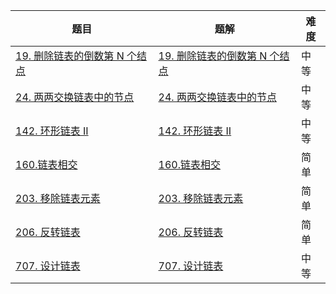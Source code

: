 | 题目                                                         | 题解                                                         | 难度 |
| ------------------------------------------------------------ | ------------------------------------------------------------ | ---- |
| [19. 删除链表的倒数第 N 个结点](https://leetcode.cn/problems/remove-nth-node-from-end-of-list/) | [19. 删除链表的倒数第 N 个结点](https://github.com/Hipopaaaaa/MyLeetcode/blob/main/question/11-20/19.%20%E5%88%A0%E9%99%A4%E9%93%BE%E8%A1%A8%E7%9A%84%E5%80%92%E6%95%B0%E7%AC%AC%20N%20%E4%B8%AA%E7%BB%93%E7%82%B9.md) | 中等 |
| [24. 两两交换链表中的节点](https://leetcode.cn/problems/swap-nodes-in-pairs/description/) | [24. 两两交换链表中的节点](https://github.com/Hipopaaaaa/MyLeetcode/blob/main/question/21-30/24.%20%E4%B8%A4%E4%B8%A4%E4%BA%A4%E6%8D%A2%E9%93%BE%E8%A1%A8%E4%B8%AD%E7%9A%84%E8%8A%82%E7%82%B9.md) | 中等 |
| [142. 环形链表 II](https://leetcode.cn/problems/linked-list-cycle-ii/) | [142. 环形链表 II](https://github.com/Hipopaaaaa/MyLeetcode/blob/main/question/141-150/142.%20%E7%8E%AF%E5%BD%A2%E9%93%BE%E8%A1%A8%20II.md) | 中等 |
| [160.链表相交](https://leetcode.cn/problems/intersection-of-two-linked-lists-lcci/) | [160.链表相交](https://github.com/Hipopaaaaa/MyLeetcode/blob/main/question/151-160/160.%E9%93%BE%E8%A1%A8%E7%9B%B8%E4%BA%A4.md) | 简单 |
| [203. 移除链表元素](https://leetcode.cn/problems/remove-linked-list-elements/) | [203. 移除链表元素](https://github.com/Hipopaaaaa/MyLeetcode/blob/main/question/201-210/203.%20%E7%A7%BB%E9%99%A4%E9%93%BE%E8%A1%A8%E5%85%83%E7%B4%A0.md) | 简单 |
| [206. 反转链表](https://leetcode.cn/problems/reverse-linked-list/description/) | [206. 反转链表](https://github.com/Hipopaaaaa/MyLeetcode/blob/main/question/201-210/206.%20%E5%8F%8D%E8%BD%AC%E9%93%BE%E8%A1%A8.md) | 简单 |
| [707. 设计链表](https://leetcode.cn/problems/design-linked-list/) | [707. 设计链表](https://github.com/Hipopaaaaa/MyLeetcode/blob/main/question/701-710/707.%20%E8%AE%BE%E8%AE%A1%E9%93%BE%E8%A1%A8.md) | 中等 |

